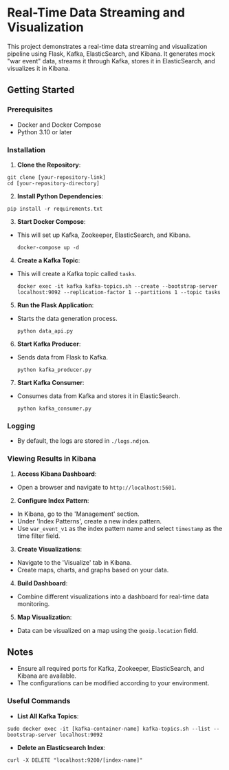 # Real-Time Data Streaming and Visualization

This project demonstrates a real-time data streaming and visualization pipeline using Flask, Kafka, ElasticSearch, and Kibana. It generates mock "war event" data, streams it through Kafka, stores it in ElasticSearch, and visualizes it in Kibana.

## Getting Started

### Prerequisites

- Docker and Docker Compose
- Python 3.10 or later

### Installation

1. **Clone the Repository**:
```commandline
git clone [your-repository-link]
cd [your-repository-directory]
```

2. **Install Python Dependencies**:
```commandline
pip install -r requirements.txt
```

3. **Start Docker Compose**:
- This will set up Kafka, Zookeeper, ElasticSearch, and Kibana.
  ```
  docker-compose up -d
  ```
  
4. **Create a Kafka Topic**:
- This will create a Kafka topic called `tasks`.
  ```commandline
  docker exec -it kafka kafka-topics.sh --create --bootstrap-server localhost:9092 --replication-factor 1 --partitions 1 --topic tasks
  ```

5. **Run the Flask Application**:
- Starts the data generation process.
  ```
  python data_api.py
  ```

6. **Start Kafka Producer**:
- Sends data from Flask to Kafka.
  ```
  python kafka_producer.py
  ```

7. **Start Kafka Consumer**:
- Consumes data from Kafka and stores it in ElasticSearch.
  ```
  python kafka_consumer.py
  ```

### Logging
- By default, the logs are stored in `./logs.ndjon`.

### Viewing Results in Kibana

1. **Access Kibana Dashboard**:
- Open a browser and navigate to `http://localhost:5601`.

2. **Configure Index Pattern**:
- In Kibana, go to the 'Management' section.
- Under 'Index Patterns', create a new index pattern.
- Use `war_event_v1` as the index pattern name and select `timestamp` as the time filter field.

3. **Create Visualizations**:
- Navigate to the 'Visualize' tab in Kibana.
- Create maps, charts, and graphs based on your data.

4. **Build Dashboard**:
- Combine different visualizations into a dashboard for real-time data monitoring.

5. **Map Visualization**:
- Data can be visualized on a map using the `geoip.location` field.

## Notes

- Ensure all required ports for Kafka, Zookeeper, ElasticSearch, and Kibana are available.
- The configurations can be modified according to your environment.

### Useful Commands

- **List All Kafka Topics**:

```commandline
sudo docker exec -it [kafka-container-name] kafka-topics.sh --list --bootstrap-server localhost:9092
```
- **Delete an Elasticsearch Index**:
```commandline
curl -X DELETE "localhost:9200/[index-name]"
```
